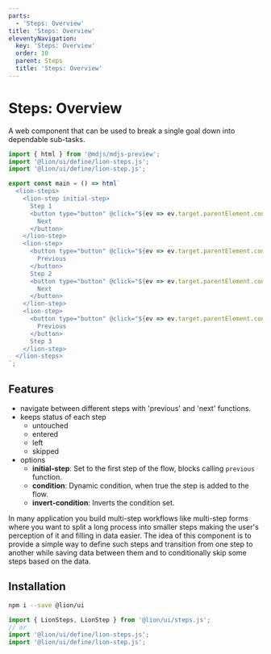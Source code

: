 ```yaml
---
parts:
  - 'Steps: Overview'
title: 'Steps: Overview'
eleventyNavigation:
  key: 'Steps: Overview'
  order: 10
  parent: Steps
  title: 'Steps: Overview'
---
```


# Steps: Overview

A web component that can be used to break a single goal down into dependable sub-tasks.

```js script
import { html } from '@mdjs/mdjs-preview';
import '@lion/ui/define/lion-steps.js';
import '@lion/ui/define/lion-step.js';
```

```js preview-story
export const main = () => html`
  <lion-steps>
    <lion-step initial-step>
      Step 1
      <button type="button" @click="${ev => ev.target.parentElement.controller.next()}">
        Next
      </button>
    </lion-step>
    <lion-step>
      <button type="button" @click="${ev => ev.target.parentElement.controller.previous()}">
        Previous
      </button>
      Step 2
      <button type="button" @click="${ev => ev.target.parentElement.controller.next()}">
        Next
      </button>
    </lion-step>
    <lion-step>
      <button type="button" @click="${ev => ev.target.parentElement.controller.previous()}">
        Previous
      </button>
      Step 3
    </lion-step>
  </lion-steps>
`;
```

## Features

- navigate between different steps with 'previous' and 'next' functions.
- keeps status of each step
  - untouched
  - entered
  - left
  - skipped
- options
  - **initial-step**: Set to the first step of the flow, blocks calling `previous` function.
  - **condition**: Dynamic condition, when true the step is added to the flow.
  - **invert-condition**: Inverts the condition set.

In many application you build multi-step workflows like multi-step forms where you want to split a long process into smaller steps making the user's perception of it and filling in data easier. The idea of this component is to provide a simple way to define such steps and transition from one step to another while saving data between them and to conditionally skip some steps based on the data.

## Installation

```bash
npm i --save @lion/ui
```

```js
import { LionSteps, LionStep } from '@lion/ui/steps.js';
// or
import '@lion/ui/define/lion-steps.js';
import '@lion/ui/define/lion-step.js';
```

